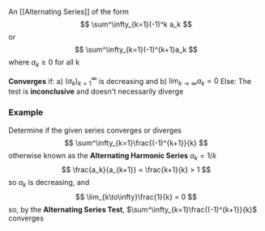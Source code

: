 An [[Alternating Series]] of the form
$$
\sum^\infty_{k=1}(-1)^k a_k
$$
or
$$
\sum^\infty_{k=1}(-1)^{k+1}a_k
$$
where $a_k\geq0$ for all k

**Converges** if:
a) $(a_k)^\infty_{k=1}$ is decreasing and 
b) $\lim_{k\to\infty}a_k = 0$
Else: The test is **inconclusive** and doesn't necessarily diverge

### Example
Determine if the given series converges or diverges
$$
\sum^\infty_{k=1}\frac{(-1)^{k+1}}{k}
$$
otherwise known as the **Alternating Harmonic Series**
$a_k = 1/k$
$$
\frac{a_k}{a_{k+1}} = \frac{k+1}{k} > 1
$$
so $a_k$ is decreasing, and 
$$
\lim_{k\to\infty}\frac{1}{k} = 0
$$
so, by the **Alternating Series Test**, $\sum^\infty_{k=1}\frac{(-1)^{k+1}}{k}$ converges